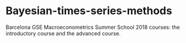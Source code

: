 # Bayesian-times-series-methods
Barcelona GSE Macroeconometrics Summer School 2018 courses: the introductory course and the advanced course.

